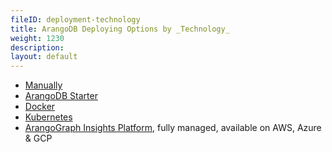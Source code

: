 ```yaml
---
fileID: deployment-technology
title: ArangoDB Deploying Options by _Technology_
weight: 1230
description: 
layout: default
---
```

- [Manually](deployment-manually)
- [ArangoDB Starter](deployment-arango-dbstarter)
- [Docker](deployment-docker)
- [Kubernetes](kubernetes/)
- [ArangoGraph Insights Platform](https://cloud.arangodb.com/home?utm_source=docs&utm_medium=cluster_pages&utm_campaign=docs_traffic),
  fully managed, available on AWS, Azure & GCP
